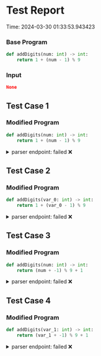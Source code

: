 # Test Report

Time: 2024-03-30 01:33:53.943423

### Base Program

```py
def addDigits(num: int) -> int:
    return 1 + (num - 1) % 9
```

### Input

```json
None
```

## Test Case 1

### Modified Program

```py
def addDigits(num: int) -> int:
    return 1 + (num - 1) % 9
```

<details>
<summary>parser endpoint: failed ❌</summary>

Message: 
```
'NoneType' object has no attribute 'status_code'
```

Actual Output: None

</details>

## Test Case 2

### Modified Program

```py
def addDigits(var_0: int) -> int:
    return 1 + (var_0 - 1) % 9
```

<details>
<summary>parser endpoint: failed ❌</summary>

Message: 
```
('Connection aborted.', RemoteDisconnected('Remote end closed connection without response'))
```

Actual Output: None

</details>

## Test Case 3

### Modified Program

```py
def addDigits(num: int) -> int:
    return (num + -1) % 9 + 1
```

<details>
<summary>parser endpoint: failed ❌</summary>

Message: 
```
'NoneType' object has no attribute 'status_code'
```

Actual Output: None

</details>

## Test Case 4

### Modified Program

```py
def addDigits(var_1: int) -> int:
    return (var_1 + -1) % 9 + 1
```

<details>
<summary>parser endpoint: failed ❌</summary>

Message: 
```
'NoneType' object has no attribute 'status_code'
```

Actual Output: None

</details>

